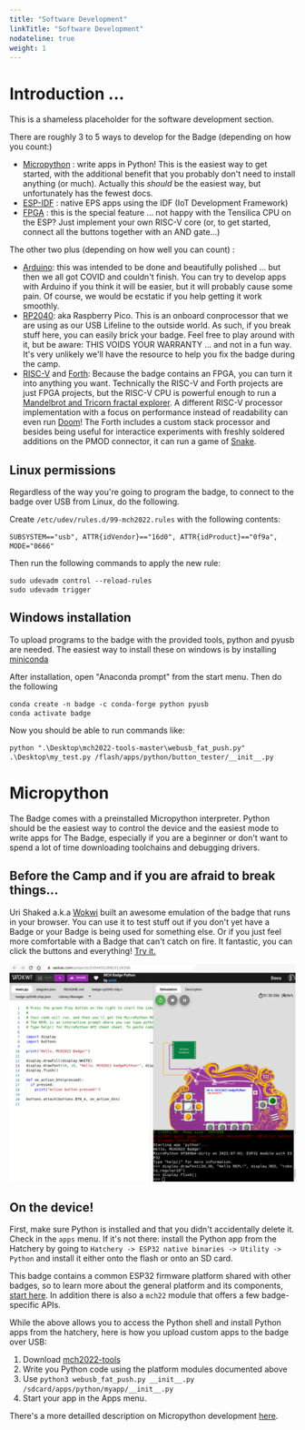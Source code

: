 ```yaml
---
title: "Software Development"
linkTitle: "Software Development"
nodateline: true
weight: 1
---
```



# Introduction ...

This is a shameless placeholder for the software development section.

There are roughly 3 to 5 ways to develop for the Badge (depending on how
you count:)

- [Micropython](micropython) : write apps in Python! This is the easiest way to
  get started, with the additional benefit that you probably don't need to
  install anything (or much). Actually this _should_ be the easiest way, but
  unfortunately has the fewest docs.
- [ESP-IDF](esp-idf) : native EPS apps using the IDF (IoT Development Framework)
- [FPGA](fpga) : this is the special feature ... not happy with the Tensilica
  CPU on the ESP? Just implement your own RISC-V core (or, to get
  started, connect all the buttons together with an AND gate...)

The other two plus (depending on how well you can count) :

- [Arduino](arduino): this was intended to be done and beautifully polished ...
  but then we all got COVID and couldn't finish. You can try to develop apps
  with Arduino if you think it will be easier, but it will probably cause some
  pain. Of course, we would be ecstatic if you help getting it work smoothly.
- [RP2040](rp2040): aka Raspberry Pico. This is an onboard conprocessor that we
  are using as our USB Lifeline to the outside world. As such, if you break
  stuff here, you can easily brick your badge. Feel free to play around with
  it, but be aware: THIS VOIDS YOUR WARRANTY ... and not in a fun way. It's
  very unlikely we'll have the resource to help you fix the badge during the
  camp.
- [RISC-V](risc-v) and
  [Forth](https://github.com/badgeteam/mch2022-firmware-ice40/tree/master/projects/Forth):
  Because the badge contains an FPGA, you can turn it into anything you want.
  Technically the RISC-V and Forth projects are just FPGA projects, but the
  RISC-V CPU is powerful enough to run a [Mandelbrot and Tricorn fractal explorer](https://github.com/badgeteam/mch2022-firmware-ice40/tree/master/projects/RISCV-Playground/fw/mandelbrot).
  A different RISC-V processor implementation with a focus on performance instead of readability can even run [Doom](https://github.com/badgeteam/mch2022-firmware-ice40/tree/master/projects/riscv_doom)!
  The Forth includes a custom stack processor and besides being useful for
  interactice experiments with freshly soldered additions on the PMOD connector, it can run a game of
  [Snake](https://github.com/badgeteam/mch2022-firmware-ice40/tree/master/projects/Snake).


## Linux permissions

Regardless of the way you're going to program the badge, to connect to the badge over USB from Linux, do the following.

Create `/etc/udev/rules.d/99-mch2022.rules` with the following contents:

```
SUBSYSTEM=="usb", ATTR{idVendor}=="16d0", ATTR{idProduct}=="0f9a", MODE="0666"
```

Then run the following commands to apply the new rule:

```
sudo udevadm control --reload-rules
sudo udevadm trigger
```

## Windows installation

To upload programs to the badge with the provided tools, python and pyusb are needed. The easiest way to install these on windows is by installing [miniconda](https://docs.conda.io/en/latest/miniconda.html)

After installation, open "Anaconda prompt" from the start menu. Then do the following

```
conda create -n badge -c conda-forge python pyusb
conda activate badge
```

Now you should be able to run commands like:

```
python ".\Desktop\mch2022-tools-master\webusb_fat_push.py" .\Desktop\my_test.py /flash/apps/python/button_tester/__init__.py
```

# Micropython

The Badge comes with a preinstalled Micropython interpreter. Python
should be the easiest way to control the device and the easiest mode to
write apps for The Badge, especially if you are a beginner or don't want
to spend a lot of time downloading toolchains and debugging drivers.

## Before the Camp and if you are afraid to break things...

Uri Shaked a.k.a [Wokwi](https://wokwi.com/projects/335445228923126356) built
an awesome emulation of the badge that runs in your browser. You can use it to
test stuff out if you don't yet have a Badge or your Badge is being used for
something else. Or if you just feel more comfortable with a Badge that can't
catch on fire. It fantastic, you can click the buttons and everything! [Try it.](https://wokwi.com/projects/335445228923126356)

![Wokwi Badge Emulator](wokwi.png)

## On the device!

First, make sure Python is installed and that you didn't accidentally
delete it. Check in the `apps` menu. If it's not there: install the
Python app from the Hatchery by going to `Hatchery -> ESP32 native
binaries -> Utility -> Python` and install it either onto the flash or
onto an SD card.

This badge contains a common ESP32 firmware platform shared with other
badges, so to learn more about the general platform and its components,
[start
here](../../../esp32-platform-firmware/esp32-app-development/getting-started/first_egg/).
In addition there is also a `mch22` module that offers a few
badge-specific APIs.

While the above allows you to access the Python shell and install Python
apps from the hatchery, here is how you upload custom apps to the badge
over USB:

1. Download [mch2022-tools](https://github.com/badgeteam/mch2022-tools/archive/refs/heads/master.zip)
2. Write you Python code using the platform modules documented above
3. Use `python3 webusb_fat_push.py __init__.py /sdcard/apps/python/myapp/__init__.py`
4. Start your app in the Apps menu.

There's a more detailled description on Micropython development [here](./micropython).

